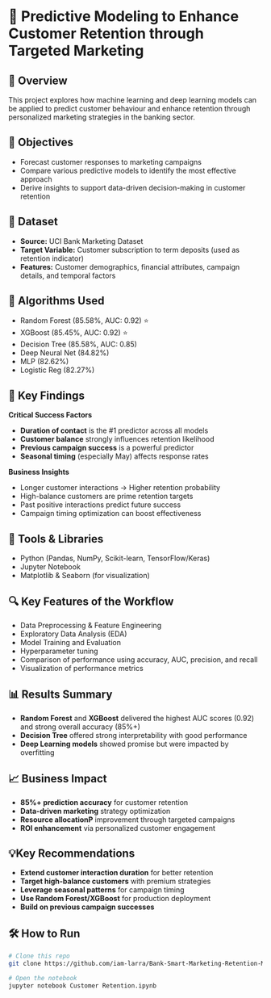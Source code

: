 # 📌 Predictive Modeling to Enhance Customer Retention through Targeted Marketing

## 📖 Overview  
This project explores how machine learning and deep learning models can be applied to predict customer behaviour and enhance retention through personalized marketing strategies in the banking sector.

## 🎯 Objectives  
- Forecast customer responses to marketing campaigns  
- Compare various predictive models to identify the most effective approach  
- Derive insights to support data-driven decision-making in customer retention
## 📁 Dataset
- **Source:** UCI Bank Marketing Dataset
- **Target Variable:** Customer subscription to term deposits (used as retention indicator)
- **Features:** Customer demographics, financial attributes, campaign details, and temporal factors

## 🧠 Algorithms Used
- Random Forest    (85.58%, AUC: 0.92) ⭐
- XGBoost         (85.45%, AUC: 0.92) ⭐
- Decision Tree   (85.58%, AUC: 0.85)
- Deep Neural Net (84.82%)
- MLP            (82.62%)
- Logistic Reg   (82.27%)

## 🔑 Key Findings
**Critical Success Factors**

- **Duration of contact** is the #1 predictor across all models
- **Customer balance** strongly influences retention likelihood
- **Previous campaign success** is a powerful predictor
- **Seasonal timing** (especially May) affects response rates

**Business Insights**

- Longer customer interactions → Higher retention probability
- High-balance customers are prime retention targets
- Past positive interactions predict future success
- Campaign timing optimization can boost effectiveness
  
## 🧰 Tools & Libraries  
- Python (Pandas, NumPy, Scikit-learn, TensorFlow/Keras)  
- Jupyter Notebook  
- Matplotlib & Seaborn (for visualization)  

## 🔍 Key Features of the Workflow  
- Data Preprocessing & Feature Engineering  
- Exploratory Data Analysis (EDA)  
- Model Training and Evaluation
- Hyperparameter tuning 
- Comparison of performance using accuracy, AUC, precision, and recall  
- Visualization of performance metrics

## 📊 Results Summary  
- **Random Forest** and **XGBoost** delivered the highest AUC scores (0.92) and strong overall accuracy (85%+)  
- **Decision Tree** offered strong interpretability with good performance  
- **Deep Learning models** showed promise but were impacted by overfitting

## 📈 Business Impact

- **85%+ prediction accuracy** for customer retention
- **Data-driven marketing** strategy optimization
- **Resource allocationP** improvement through targeted campaigns
- **ROI enhancement** via personalized customer engagement

## 💡Key Recommendations

- **Extend customer interaction duration** for better retention
- **Target high-balance customers** with premium strategies
- **Leverage seasonal patterns** for campaign timing
- **Use Random Forest/XGBoost** for production deployment
- **Build on previous campaign successes**

## 🛠️ How to Run  
```bash
# Clone this repo
git clone https://github.com/iam-larra/Bank-Smart-Marketing-Retention-Models.git

# Open the notebook
jupyter notebook Customer Retention.ipynb
